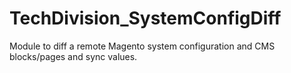 TechDivision_SystemConfigDiff
=============================

Module to diff a remote Magento system configuration and CMS blocks/pages and sync values.